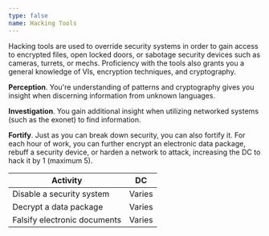 ```yaml
---
type: false
name: Hacking Tools
---
```

Hacking tools are used to override security systems in order to gain access to encrypted files, open locked doors, or
sabotage security devices such as cameras, turrets, or mechs. Proficiency with the tools also grants you a general knowledge
of VIs, encryption techniques, and cryptography.

__Perception__. You're understanding of patterns and cryptography gives you insight when discerning information from unknown languages.

__Investigation__. You gain additional insight when utilizing networked systems (such as the exonet) to find information.

__Fortify__. Just as you can break down security, you can also fortify it. For each hour of work,
you can further encrypt an electronic data package, rebuff a security device, or harden a network to attack, increasing
the DC to hack it by 1 (maximum 5).

Activity | DC
--- | ---
Disable a security system | Varies
Decrypt a data package | Varies
Falsify electronic documents | Varies
